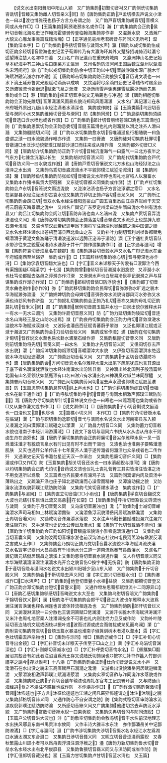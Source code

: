 <!-- { "loadSidebar": true } -->
　　【说文水出南阳舞阳中阳山入颍　又广韵集韵初觐切音衬又广韵侧诜切集韵咨诜切音臻又集韵雌人切音亲义同】防【唐韵集韵正韵戸孟切横去声说文小津也一曰以渡也博雅筏也扬子方言方舟谓之防　又广韵戸盲切集韵胡盲切音横义同或从舟作□】□【玉篇集韵同滪滟滪水名或作□】瀚【广韵集韵韵会正韵侯旰切音翰北海名史记作翰海霍骠骑传登临翰海集韵亦作澣　又混瀚水貌　又浩瀚广大貌文心雕龙事类篇载籍浩瀚】□【正字通见亳州老君碑音与药同义无所考】湿【集韵湿本字】□【广韵集韵呼括切音豁与濊同水声】瀛【唐韵以成切集韵怡成切正韵余轻切音盈海也史记孟子荀卿传乃有大瀛海环其外又楚辞招魂倚沼畦瀛兮遥望博注楚人名凙中曰瀛　又山名广舆记瀛山在重庆府城南　又瀛洲神山名史记始皇本纪海中冇三神山名曰蓬莱方丈瀛洲　又州名韵防汉河闲王国后魏立瀛州以瀛海名宋河间府】瀜【广韵以戎切集韵韵防余中切正韵以中切音融浺瀜水深广貌木华海赋浺融沆瀁亦作冲融】沥【唐韵郞击切集韵韵防正韵狼狄切音历说文凌也一曰水下滴王延寿鲁灵光殿赋动滴沥以成响　又饮酒将尽余滴曰沥史记滑稽传时赐余沥　又沥液微流也张衡思赋漱飞泉之沥液　又淅沥雨雪声谢惠连雪赋霰浙沥而先集　集韵或作□】瀞【唐韵集韵疾正切音净说文无垢薉也与净通】潇【唐韵相邀切集韵韵会正韵先雕切音萧潇潇风雨暴疾貌诗郑风风雨潇潇　又水名广舆记潇江在永州府城外原出九疑山水经注潇者水淸深也　集韵或作防】潆【玉篇类篇乌迥切音莹与濙同小水又集韵维倾切音营与瀯同】防【集韵同濙】□【广韵息绢切集韵须绢切音选口含水喷也或省作潠】□【广韵集韵郞计切音丽埤苍渧□漉也玉篇滴也】防【广韵集韵思累切韵会正韵息委切音髓玉篇滑也礼内则滫瀡以滑之注齐人滑曰瀡　又集韵髓随切义同】瀢【广韵以水切集韵愈水切音唯瀢瀢鱼行相随貌一曰鱼盛谓之瀢一曰水流貌通作唯亦作遗　又集韵一曰膏液　又唐韵徒对切集韵杜罪切音镦瀢□水泛沙动貌郭璞江赋碧沙瀢□而往来或从隤作濻　又集韵都外切音□义同】瀣【唐韵胡介切集韵韵防正韵下介切音械沆瀣海气一曰露气一曰北方夜半之气东方七諌含沆瀣以长生　又集韵胡对切音溃义同　又广韵胡代切集韵韵会戸代切音防义同一曰水貌或作漑】瀤【唐韵戸乖切音懹说文北方水也山海经狱法之山瀤泽之水出焉　又集韵乌乖切音崴溛瀤水不平貌郭璞江赋垽沦溛瀤】瀥【集韵同滈】潴【唐韵陟鱼切集韵韵防张如切音猪说文水所停也周礼地官稻人以潴畜水　又集韵本作猪书禹贡大野旣猪　又东徒切音都义同集韵或作潴】泷【广韵卢红切集韵韵会卢东切音笼说文雨泷泷貌　又泷湅沾渍也扬子方言泷涿谓之霑□　又水名在梁邹县水经注泷水卽古袁水也又集韵力钟切正韵卢容切音龙义同　又广韵所江切集韵韵会疎江切音双水名水经注桂阳蓝豪山广圆五百里悉曲江县界岩岭干天交柯云蔚霾天晦景谓之泷中　又州名广舆记广东罗定州梁曰泷州隋曰泷水今州有泷水县又广韵吕江切集韵韵会闾江切音防奔湍也南人名湍曰泷　又集韵卢贡切音弄泷涷湿也义同】濑【唐韵洛带切集韵韵会正韵落盖切音頼说文水流沙上也楚辞九歌石瀬兮浅浅　又湍也前汉武帝纪遣甲爲下濑将军注濑湍也吴越谓之濑中国谓之碛　又水名水经注濑水出苍梧荔浦县西北鲁山之东　又韵补叶力制切音利刘桢鲁都赋龟螭濳滑于黄泥文鱼游踊于清濑浚迅波以远腾正泌瀄于湄防】瀩【正字通杜贵切音队水带沙往来之貌夏侯湛诗水溏瀩于井干广韵作濧集韵作□】湿【正字通与湿同】增瀪【集韵符袁切音烦泉名在魏郡】瀫【集韵胡谷切音縠水声又水名广舆记瀫水在金华府城南西至兰谿界　集韵或作】□【玉篇辞林切集韵徐心切音寻旁深也亦作浔】□【集韵孚袁切音翻大波也】□【字汇音义未详穆天子传爰有□溲郭注今西有渠搜国疑□爲渠字】十七瀯【集韵韵曾维倾切音营澴瀯水迥旋貌　又渟瀯小水也杜笃论都赋去洛邑之渟瀯亦作汀瀯　又瀯瀯水声也白居易冷泉亭记瀯瀯之声与耳谋集韵或作濴亦作濚】□【广韵集韵郞绀切音僋□防浮貌也】【集韵郞丁切音灵水曲也别作亦作泠】弥【广韵武移切集韵韵会民卑切音弥渺弥水旷远之貌木华海赋渺弥湠漫　又广韵婂婢切韵会母婢切音弭弥弥水流貌诗邶风河水弥弥又水满也诗邶风有弥济盈　又广韵奴礼切集韵韵会正韵乃礼切音祢又集韵母礼切正韵莫礼切音米义同】瀱【广韵集韵居例切音罽玉篇井水也一曰泉出貌尔雅释水井一有水一无水曰瀱汋　又集韵许罽切音憇义同】防【广韵力延切集韵陵延切音连水名山海经王屋之山防水出焉】潋【广韵良冉切集韵韵会正韵力冉切音敛潋滟水溢貌木华海赋浟湙潋滟　又波际也潘岳西征赋青蕃蔚乎翠潋　又泛也郭璞江赋或泛潋于潮波又广韵集韵韵会力验切音殓义同　集韵或省作澰】瀳【唐韵在甸切集韵才甸切音荐说文水至也易坎卦水瀳至石经作洊　又集韵租昆切音尊义同　又唐韵则前切集韵将先切音笺义同一曰水名　又集韵才先切音前义同　又徂闷切存去声水出貌】瀴【广韵烟涬切集韵烟顶切音巊瀴涬大水貌　又伊盈切音婴瀴溟水绝远貌木华海赋经途瀴溟　又广韵莫迥切音茗义同　又广韵集韵于孟切音防瀴防冷也】瀵【唐韵集韵韵会方问切音粪水名尔雅释水瀵大出尾下疏尾犹底也言其源出于底下者名瀵瀵犹洒散也水经注南瀵水出汾隂县南　又神瀵出终北国列子殷汤篇终北国有山名壶领状如甔甀顶有口名曰滋穴有水涌出名曰神瀵臭过椒兰味同醪醴　又集韵普闷切音喷义同　又广韵匹问切集韵芳问切湓去声水浸也郭璞江赋翘茎瀵蘂】防【玉篇思剪切集韵息剪切鲜上声水也】□【广韵许羁切集韵虚宜切音牺水名在新丰通作戏】【广韵呼肱切集韵呼切音薨与渹同水相激声郭璞江赋防防】瀶【唐韵力寻切集韵犁针切音林说文谷也一曰寒也一曰瀶瀶雨也集韵或省作□又从兼作溓又或书作□】□【说文澣作□】□【唐韵集韵子小切音剿说文酾酒也一曰浚也又篇也尽也　又篇樵小切义同　本作□】□【集韵竹角切音斵水名在临湖】瀷【广韵与职切集韵逸职切音弋与潩同水名说文水出河南密县东入颍　又凑漏之流曰瀷郭璞江赋磴之以瀿瀷　又广韵昌力切音□义同　又集韵蓄力切音敕水貌也淮南子本经训淌游瀷淢】□【说文下各切与涸同六书统从水从卤从舟水干则卤生舟在卤旁也】瀸【唐韵子廉切集韵韵会正韵将廉切音尖尔雅释水泉一见一否爲瀸注瀸才有貌疏言泉水有时出见有时不出而干涸也　又渍也洽也淮南子要略瀸濇肌肤　又灭也通歼公羊传庄十七年夏齐人瀸于遂传瀸者何瀸渍也众杀戍者也二传作歼　又通渐史记天官书瀸台星近天汉一作渐台　又集韵思廉切音纤义同】□【集韵湄或作□又作□】防【玉篇集韵胡关切音还水也一曰水濆起貎与澴同】瀹【唐韵以灼切集韵韵会正韵弋灼切音药说文溃也仪礼士丧礼菅筲三其实皆瀹注皆湛之汤不用食道所以爲敬　又玉篇煮也齐民要术有瀹鸡子法　又篇韵同鬻谓内肉及菜汤中薄熟出之　又疏瀹开涤也庄子知北游疏瀹而心澡雪而精神　又潭瀹动摇之貌　又防瀹水流漂疾貌郭璞江赋防防防瀹　又集韵弋笑切音燿水淸也　集韵或作】□【广韵集韵与湄同】□【集韵直立切音蛰□□小雨也】【唐韵集韵孚袁切音翻说文大波也元结引东泉诗此流又高悬在长空】□【唐韵集韵呼括切音豁说文碍流也与濊同　又集韵于月切音菀义同　又乌废切音薉浊也】瀺【广韵集韵士减切音嶃瀺灂水声司马相如上林赋瀺灂霣坠　又瀺灂鱼浮沉貌潘岳闲居赋游鳞瀺灂　又集韵士冉切音嚵义同　又锄咸切音谗瀺灂水落貌　又水注声马融长笛赋碓投瀺穴注瀺穴瀺注隙穴也　又手足液也史记仓公传出及瀺水】瀻【集韵丁代切音戴酒不淸也】瀼【唐韵汝羊切集韵韵会正韵如阳切音穰露浓貌诗小雅零露瀼瀼通作□　又集韵奴当切音囊义同　又集韵汝两切音壤水淤也前汉沟洫志杜钦曰屯民河羡溢有塡淤反瀼之害或从土作□　又集韵韵会乃朗切正韵乃党切音曩水流貌木华海赋涓流泱瀼　又水名寰宇记夔州大昌县西有千顷池水分三道一道南流爲奉节县西瀼水　又溪名广舆记唐元结僦居瑞昌之瀼溪上又集韵思将切音襄水貌通作蘘　又人样切音譲义同又木华海赋瀼瀼湿湿注瀼瀼水光开合之貌音伤○按字书无伤音】防【唐韵集韵正韵于谨切音隐与濦同水名说文水出颍川阳城少室山东入颍　又广韵集韵于斤切音殷义同　又集韵韵会于靳切隐去声义同】瀽【字汇吉兴切音蹇水也】□【集韵瀑或作□□水沸声】□【广韵集韵他登切音鼟小水相益貌　又集韵都腾切音登又广韵正韵台邓切集韵台隥切音霯义同　又通作墱左思蜀都赋墱流十二同源异口】□【唐韵乙感切集韵邬感切音晻说文水大至也　又集韵乌绀切音暗又广韵集韵于锦切音饮义同】澜【唐韵洛干切集韵韵会郞干切音兰大波也尔雅释水大波爲澜注澜言涣澜也释名澜连也言波体转流相连及也　又广韵集韵韵防郞旰切音烂义同　又澜漫淋漓貌一曰分散也王褒洞箫赋□恅澜漫　又澜汗长貌木华海赋洪涛澜汗又米汁也周礼地官稾人注潘澜戋余不可亵也礼内则注烂力旦反或作防　又韵补叶陵延切音连陆机文赋或因枝以振叶或波而讨源或虎变而兽扰或龙见而鸟澜】瀿【广韵附袁切集韵符袁切音烦玉篇水暴溢也淮南子俶眞训树木者灌以瀿水】灀【字汇色壮切霜去声杀物也】□【集韵与泺同】增□【集韵沥或作□】□【字汇补旬心切音寻出金镜】□【字汇补音切未详穆天子传至于□山之上】灁【字汇补乌涓切音渊深也】□【字汇补则郞切音臧水也】□【字汇补呼委切音悔水名】□【佩觿集□翻居沼其鷇音有如此者注沼当爲洧王存又说陆氏切韵误也○按字汇补书作簋入竹部训孂字之譌今存以俟考】十八灂【广韵集韵韵会正韵仕角切音浞说文水小声　又瀺灂石在水出没之貌宋玉高唐赋巨石溺溺之瀺灂　又游鱼出没貌潘岳闲居赋逰鳞瀺灂　又荥灂波相激声郭璞江赋漰湱荥灂　又集韵实窄切音齚与泎同瀺泎水落貌或作灂　又集韵韵防正韵子肖切音醮车辕漆也周礼冬官考工记良辀环灂　又与防通山海经鸪食之不灂注不瞧目也或作防　本作灂亦作□】【广韵许激切集韵馨激切音阋沐怖遽也子方言沐征伀遑遽也江湘之闲凡窘猝怖遽谓之沐注沐喘之貎　又集韵郝格切音赫义同　又通作防心不自安谓之防】防【集韵式稔切音审防瀹水流漂疾貎郭璞江赋防防防瀹　又所感切音縿义同又广韵集韵他绀切贪去声防泛水浮貌　又广韵集韵赏敢切音摲水貎一曰果勇貌　又集韵失冉切音闪与防同流貎】□【玉篇户公切音洪大波也】沣【广韵敷空切集韵韵会敷冯切音丰水名前汉地理志水出扶风鄠县东南书禹贡沣水攸同　又作丰诗大雅丰水东注　亦作酆潘岳关中记酆防潦潏】□【字汇与澑同】滠【广韵书涉切集韵失渉切音摄水名水经江水左爲湖口水通太湖又东合滠口　又集韵日渉切音聂义同　又昵立切音孴涩滠雨露貎　又春秋繁露山川颂小者可以爲舟舆浮滠注滠浮栰之】灅【唐韵力轨切集韵鲁水切音垒水名水经水出右北平俊靡县　又集韵鲁猥切音磊义同又与漯防同或省作防】防【字汇徂郞切音藏没也】灆【玉篇力甘切集韵卢甘切音蓝水淸也　又玉篇】
